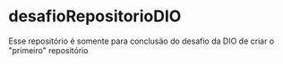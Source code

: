 # desafioRepositorioDIO
Esse repositório é somente para conclusão do desafio da DIO de criar o "primeiro" repositório
